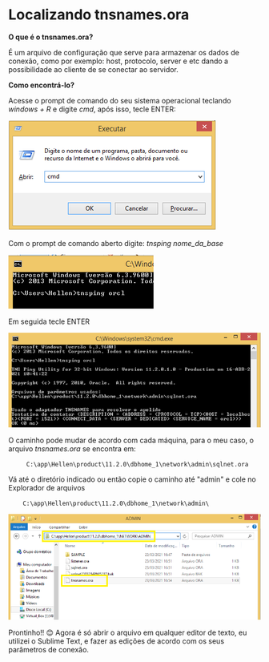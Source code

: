 # Localizando tnsnames.ora

**O que é o tnsnames.ora?**

É um arquivo de configuração que serve para armazenar os dados de conexão, como por exemplo: host, protocolo, server e etc dando a possibilidade ao cliente de se conectar ao servidor.

**Como encontrá-lo?**

Acesse o prompt de comando do seu sistema operacional teclando *windows + R* e digite *cmd*, após isso, tecle ENTER: 

![cmd](https://github.com/Hellemos/localiza-tnsnames.ora/blob/main/cmd.png)

Com o prompt de comando aberto digite: *tnsping nome_da_base*

![tnsping](https://github.com/Hellemos/localiza-tnsnames.ora/blob/main/tnsping.png)

Em seguida tecle ENTER

![tnspingorcl](https://github.com/Hellemos/localiza-tnsnames.ora/blob/main/tnspingorcl.png)

O caminho pode mudar de acordo com cada máquina, para o meu caso, o arquivo *tnsnames.ora* se encontra em:

         C:\app\Hellen\product\11.2.0\dbhome_1\network\admin\sqlnet.ora  

Vá até o diretório indicado ou então copie o caminho até "admin" e cole no Explorador de arquivos

        C:\app\Hellen\product\11.2.0\dbhome_1\network\admin\

![exp](https://github.com/Hellemos/localiza-tnsnames.ora/blob/main/exp.png)

Prontinho!! :blush: Agora é só abrir o arquivo em qualquer editor de texto, eu utilizei o Sublime Text, e fazer as edições de acordo com os seus parâmetros de conexão.
